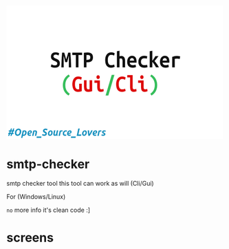 <p align="center">
<img src="./smtp-view-1.png" width="600" height="310">
</p>

# smtp-checker
smtp checker tool 
this tool can work as will (Cli/Gui)

For (Windows/Linux)

`no` more info it's clean code :]

# screens
